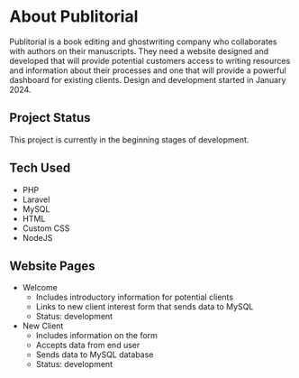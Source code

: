 # About Publitorial

Publitorial is a book editing and ghostwriting company who collaborates with authors on their manuscripts. They need a website designed and developed that will provide potential customers access to writing resources and information about their processes and one that will provide a powerful dashboard for existing clients. Design and development started in January 2024.

## Project Status

This project is currently in the beginning stages of development.

## Tech Used

* PHP
* Laravel
* MySQL
* HTML
* Custom CSS
* NodeJS

## Website Pages

* Welcome
    * Includes introductory information for potential clients
    * Links to new client interest form that sends data to MySQL
    * Status: development
* New Client
    * Includes information on the form
    * Accepts data from end user
    * Sends data to MySQL database
    * Status: development
